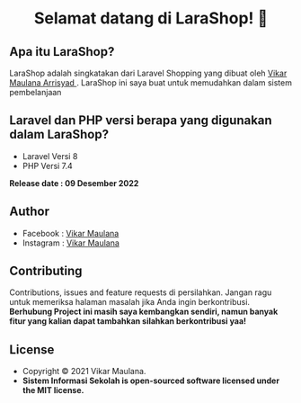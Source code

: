 <h1 align="center">Selamat datang di LaraShop! 👋</h1>

## Apa itu LaraShop?
LaraShop adalah singkatakan dari Laravel Shopping yang dibuat oleh <a href="https://github.com/vikarmaulanaarrisyad"> Vikar Maulana Arrisyad </a>. LaraShop ini saya buat untuk memudahkan dalam sistem pembelanjaan

## Laravel dan PHP versi berapa yang digunakan dalam LaraShop?
-   Laravel Versi 8
-   PHP Versi 7.4

**Release date : 09 Desember 2022**


## Author

-   Facebook : <a href="https://web.facebook.com/viikar.arrisyad.7/"> Vikar Maulana</a>
-   Instagram : <a href="https://www.instagram.com/vikar_maulana_/"> Vikar Maulana</a>

## Contributing

Contributions, issues and feature requests di persilahkan.
Jangan ragu untuk memeriksa halaman masalah jika Anda ingin berkontribusi. **Berhubung Project ini masih saya kembangkan sendiri, namun banyak fitur yang kalian dapat tambahkan silahkan berkontribusi yaa!**

## License

-   Copyright © 2021 Vikar Maulana.
-   **Sistem Informasi Sekolah is open-sourced software licensed under the MIT license.**
